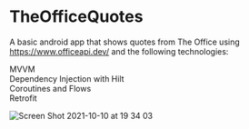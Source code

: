 # TheOfficeQuotes

A basic android app that shows quotes from The Office using https://www.officeapi.dev/
and the following technologies:

MVVM\
Dependency Injection with Hilt\
Coroutines and Flows\
Retrofit

![Screen Shot 2021-10-10 at 19 34 03](https://user-images.githubusercontent.com/58226946/136705109-2b717206-6454-4324-9220-a700554951d9.png)
